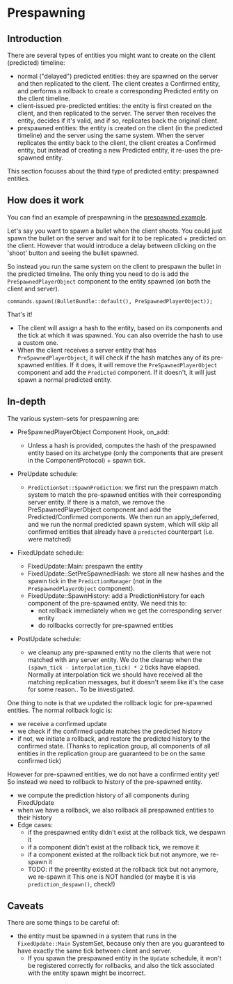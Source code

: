 # Prespawning

## Introduction

There are several types of entities you might want to create on the client (predicted) timeline:
- normal ("delayed") predicted entities: they are spawned on the server and then replicated to the client.
  The client creates a Confirmed entity, and performs a rollback to create a corresponding Predicted entity on the client timeline.
- client-issued pre-predicted entities: the entity is first created on the client, and then replicated to the server.
  The server then receives the entity, decides if it's valid, and if so, replicates back the original client.
- prespawned entities: the entity is created on the client (in the predicted timeline) and the server using the same system. 
  When the server replicates the entity back to the client, the client creates a Confirmed entity, but instead of 
  creating a new Predicted entity, it re-uses the pre-spawned entity.

This section focuses about the third type of predicted entity: prespawned entities.

## How does it work

You can find an example of prespawning in the [prespawned example](https://github.com/cBournhonesque/lightyear/tree/main/examples/bullet_prespawn).

Let's say you want to spawn a bullet when the client shoots.
You could just spawn the bullet on the server and wait for it to be replicated + predicted on the client.
However that would introduce a delay between clicking on the 'shoot' button and seeing the bullet spawned.

So instead you run the same system on the client to prespawn the bullet in the predicted timeline.
The only thing you need to do is add the `PreSpawnedPlayerObject` component to the entity spawned (on both the client and server).

```rust,noplayground
commands.spawn((BulletBundle::default(), PreSpawnedPlayerObject));
```

That's it!
- The client will assign a hash to the entity, based on its components and the tick at which it was spawned.
  You can also override the hash to use a custom one.
- When the client receives a server entity that has `PreSpawnedPlayerObject`, it will check if the hash matches any of its pre-spawned entities.
  If it does, it will remove the `PreSpawnedPlayerObject` component and add the `Predicted` component.
  If it doesn't, it will just spawn a normal predicted entity.


## In-depth

The various system-sets for prespawning are:

- PreSpawnedPlayerObject Component Hook, on_add:
  - Unless a hash is provided, computes the hash of the prespawned entity based on its archetype (only the components that are present in the ComponentProtocol) + spawn tick.

- PreUpdate schedule:
  - `PredictionSet::SpawnPrediction`: we first run the prespawn match system to match the pre-spawned entities with their corresponding server entity.
    If there is a match, we remove the PreSpawnedPlayerObject component and add the Predicted/Confirmed components.
    We then run an apply_deferred, and we run the normal predicted spawn system, which will skip all confirmed entities that 
    already have a `predicted` counterpart (i.e. were matched)

- FixedUpdate schedule:
  - FixedUpdate::Main: prespawn the entity
  - FixedUpdate::SetPreSpawnedHash: we store all new hashes and the spawn tick in the `PredictionManager` (not in the `PreSpawnedPlayerObject` component).
  - FixedUpdate::SpawnHistory: add a PredictionHistory for each component of the pre-spawned entity. We need this to:
    - not rollback immediately when we get the corresponding server entity
    - do rollbacks correctly for pre-spawned entities

- PostUpdate schedule:
  - we cleanup any pre-spawned entity no the clients that were not matched with any server entity.
    We do the cleanup when the `(spawn_tick - interpolation_tick) * 2` ticks have elapsed. Normally at interpolation tick we should have 
    received all the matching replication messages, but it doesn't seem like it's the case for some reason.. To be investigated.


One thing to note is that we updated the rollback logic for pre-spawned entities. The normal rollback logic is:
- we receive a confirmed update
- we check if the confirmed update matches the predicted history
- if not, we initiate a rollback, and restore the predicted history to the confirmed state. (Thanks to replication group, all components of all entities
  in the replication group are guaranteed to be on the same confirmed tick)

However for pre-spawned entities, we do not have a confirmed entity yet! So instead we need to rollback to history of the pre-spawned entity.
- we compute the prediction history of all components during FixedUpdate
- when we have a rollback, we also rollback all prespawned entities to their history
- Edge cases:
  - if the prespawned entity didn't exist at the rollback tick, we despawn it
  - if a component didn't exist at the rollback tick, we remove it
  - if a component existed at the rollback tick but not anymore, we re-spawn it
  - TODO: if the preentity existed at the rollback tick but not anymore, we re-spawn it
    This one is NOT handled (or maybe it is via `prediction_despawn()`, check!)


## Caveats

There are some things to be careful of:
- the entity must be spawned in a system that runs in the `FixedUpdate::Main` SystemSet, because only then are you guaranteed 
  to have exactly the same tick between client and server.
  - If you spawn the prespawned entity in the `Update` schedule, it won't be registered correctly for rollbacks, and also the tick associated
    with the entity spawn might be incorrect.
  
